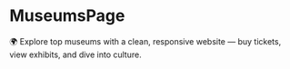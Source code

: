 # MuseumsPage
🌍 Explore top museums with a clean, responsive website — buy tickets, view exhibits, and dive into culture.
